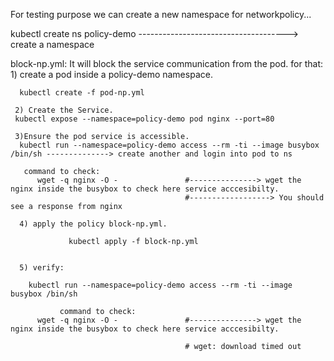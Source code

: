 For testing purpose we can create a new namespace for networkpolicy...

kubectl create ns policy-demo -------------------------------------> create a namespace

block-np.yml:
     It will block the service communication  from the pod.
     for that: 
     1) create a pod inside a policy-demo namespace.
     
      kubectl create -f pod-np.yml
     
     2) Create the Service.
     kubectl expose --namespace=policy-demo pod nginx --port=80

     3)Ensure the pod service is accessible.
      kubectl run --namespace=policy-demo access --rm -ti --image busybox /bin/sh --------------> create another and login into pod to ns
         
       command to check:
          wget -q nginx -O -               #---------------> wget the nginx inside the busybox to check here service acccesibilty.
                                           #------------------> You should see a response from nginx
          
      4) apply the policy block-np.yml.
    
                 kubectl apply -f block-np.yml
                 
                 
      5) verify:
      
        kubectl run --namespace=policy-demo access --rm -ti --image busybox /bin/sh
        
               command to check:
          wget -q nginx -O -               #---------------> wget the nginx inside the busybox to check here service acccesibilty.

                                           # wget: download timed out
                                           
     

        

      
  
      
